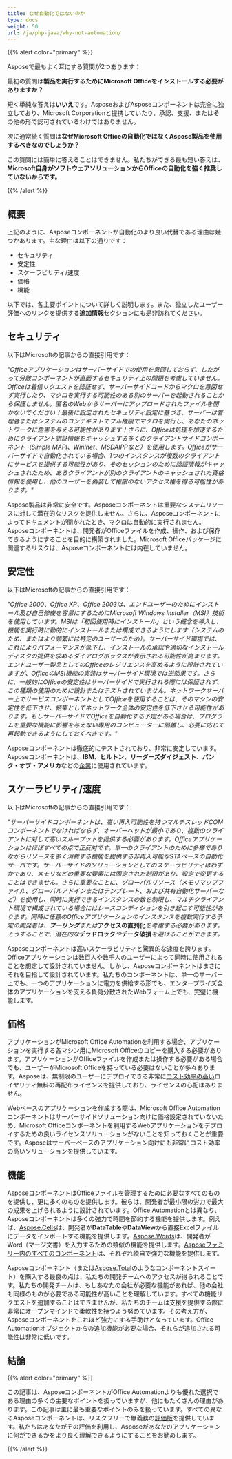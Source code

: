 ```yaml
---
title: なぜ自動化ではないのか
type: docs
weight: 50
url: /ja/php-java/why-not-automation/
---
```


{{% alert color="primary" %}} 

Asposeで最もよく耳にする質問が2つあります： 


最初の質問は**製品を実行するためにMicrosoft Officeをインストールする必要がありますか？** 


短く単純な答えは**いいえ**です。AsposeおよびAsposeコンポーネントは完全に独立しており、Microsoft Corporationと提携していたり、承認、支援、またはその他の形で認可されているわけではありません。 


次に通常続く質問は**なぜMicrosoft Officeの自動化ではなくAspose製品を使用するべきなのでしょうか？** 


この質問には簡単に答えることはできません。私たちができる最も短い答えは、**Microsoft自身がソフトウェアソリューションからOfficeの自動化を強く推奨していないからです。** 

{{% /alert %}} 
## **概要**
上記のように、Asposeコンポーネントが自動化のより良い代替である理由は幾つかあります。主な理由は以下の通りです： 

- セキュリティ
- 安定性
- スケーラビリティ/速度
- 価格
- 機能

以下では、各主要ポイントについて詳しく説明します。また、独立したユーザー評価へのリンクを提供する**追加情報**セクションにも是非訪れてください。 
## **セキュリティ**
以下はMicrosoftの記事からの直接引用です： 


*"Officeアプリケーションはサーバーサイドでの使用を意図しておらず、したがって分散コンポーネントが直面するセキュリティ上の問題を考慮していません。Officeは着信リクエストを認証せず、サーバーサイドコードからマクロを意図せず実行したり、マクロを実行する可能性のある別のサーバーを起動されることから保護しません。匿名のWebからサーバーにアップロードされたファイルを開かないでください！最後に設定されたセキュリティ設定に基づき、サーバーは管理者またはシステムのコンテキストでフル権限でマクロを実行し、あなたのネットワークに危害を与える可能性があります！さらに、Officeは処理を加速するためにクライアント認証情報をキャッシュする多くのクライアントサイドコンポーネント（Simple MAPI、WinInet、MSDAIPPなど）を使用します。Officeがサーバーサイドで自動化されている場合、1つのインスタンスが複数のクライアントにサービスを提供する可能性があり、そのセッションのために認証情報がキャッシュされたため、あるクライアントが別のクライアントのキャッシュされた資格情報を使用し、他のユーザーを偽装して権限のないアクセス権を得る可能性があります。"* 


Aspose製品は非常に安全です。Asposeコンポーネントは重要なシステムリソースに対して潜在的なリスクを提供しません。さらに、Asposeコンポーネントによってドキュメントが開かれたとき、マクロは自動的に実行されません。Asposeコンポーネントは、開発者がOfficeファイルを作成、操作、および保存できるようにすることを目的に構築されました。Microsoft Officeパッケージに関連するリスクは、Asposeコンポーネントには内在していません。 
## **安定性**
以下はMicrosoftの記事からの直接引用です： 


*"Office 2000、Office XP、Office 2003は、エンドユーザーのためにインストール及び自己修復を容易にするためにMicrosoft Windows Installer（MSI）技術を使用しています。MSIは「初回使用時にインストール」という概念を導入し、機能を実行時に動的にインストールまたは構成できるようにします（システムのため、またはより頻繁には特定のユーザーのため）。サーバーサイド環境では、これによりパフォーマンスが低下し、インストールの承認や適切なインストールディスクの提供を求めるダイアログボックスが表示される可能性が高まります。エンドユーザー製品としてのOfficeのレジリエンスを高めるように設計されていますが、OfficeのMSI機能の実装はサーバーサイド環境では逆効果です。さらに、一般的にOfficeの安定性はサーバーサイドで実行される際には保証されず、この種類の使用のために設計またはテストされていません。ネットワークサーバー上でサービスコンポーネントとしてOfficeを使用することは、そのマシンの安定性を低下させ、結果としてネットワーク全体の安定性を低下させる可能性があります。もしサーバーサイドでOfficeを自動化する予定がある場合は、プログラムを重要な機能に影響を与えない専用のコンピューターに隔離し、必要に応じて再起動できるようにしておくべきです。"* 


Asposeコンポーネントは徹底的にテストされており、非常に安定しています。Asposeコンポーネントは、**IBM**、**ヒルトン**、**リーダーズダイジェスト**、**バンク・オブ・アメリカ**などの[企業](https://about.aspose.com/customers)に使用されています。 
## **スケーラビリティ/速度**
以下はMicrosoftの記事からの直接引用です： 


*"サーバーサイドコンポーネントは、高い再入可能性を持つマルチスレッドCOMコンポーネントでなければならず、オーバーヘッドが最小であり、複数のクライアントに対して高いスループットを提供する必要があります。Officeアプリケーションはほぼすべての点で正反対です。単一のクライアントのために多様でありながらリソースを多く消費する機能を提供する非再入可能なSTAベースの自動化サーバです。サーバーサイドのソリューションとしてのスケーラビリティはわずかであり、メモリなどの重要な要素には固定された制限があり、設定で変更することはできません。さらに重要なことに、グローバルリソース（メモリマップファイル、グローバルアドインまたはテンプレート、および共有自動化サーバーなど）を使用し、同時に実行できるインスタンスの数を制限し、マルチクライアント環境で構成されている場合にはレースコンディションを引き起こす可能性があります。同時に任意のOfficeアプリケーションのインスタンスを複数実行する予定の開発者は、***プーリング***または***アクセスの直列化***を考慮する必要があります。そうすることで、潜在的な***デッドロック***や***データ破損***を避けることができます。* 


Asposeコンポーネントは高いスケーラビリティと驚異的な速度を誇ります。Officeアプリケーションは数百人や数千人のユーザーによって同時に使用されることを想定して設計されていません。しかし、Asposeコンポーネントはまさにそれを目指して設計されています。私たちのコンポーネントは、単一のサーバー上でも、一つのアプリケーションに電力を供給する形でも、エンタープライズ全体のアプリケーションを支える負荷分散されたWebフォーム上でも、完璧に機能します。 
## **価格**
アプリケーションがMicrosoft Office Automationを利用する場合、アプリケーションを実行する各マシン用にMicrosoft Officeのコピーを購入する必要があります。アプリケーションがOfficeファイルを作成または操作する必要がある場合でも、ユーザーがMicrosoft Officeを持っている必要はないことが多々あります。Asposeは、無制限のユーザーにデプロイできる非常に[コスト効率の高い](https://purchase.aspose.com/)ロイヤリティ無料の再配布ライセンスを提供しており、ライセンスの心配はありません。 


Webベースのアプリケーションを作成する際は、Microsoft Office Automationコンポーネントはサーバーサイドソリューション向けに価格設定されていないため、Microsoft Officeコンポーネントを利用するWebアプリケーションをデプロイするための良いライセンスソリューションがないことを知っておくことが重要です。Asposeはサーバーベースのアプリケーション向けにも非常にコスト効率の高いソリューションを提供しています。 
## **機能**
AsposeコンポーネントはOfficeファイルを管理するために必要なすべてのものを提供し、更に多くのものを提供します。彼らは、開発者が最小限の労力で最大の成果を上げられるように設計されています。Office Automationとは異なり、Asposeコンポーネントは多くの強力で時間を節約する機能を提供します。例えば、[Aspose.Cells](https://products.aspose.com/cells/php-java/)は、開発者が**DataTable**や**DataView**から直接Excelファイルにデータをインポートする機能を提供します。[Aspose.Words](https://products.aspose.com/words/php-java/)は、開発者がWord（マージ文書）を入力するための類似の機能を提供します。[Asposeファミリー内のすべてのコンポーネント](https://products.aspose.com/total/php-java/)は、それぞれ独自で強力な機能を提供します。


Asposeコンポーネント（または[Aspose.Total](https://products.aspose.com/total/php-java/)のようなコンポーネントスイート）を購入する最良の点は、私たちの開発チームへのアクセスが得られることです。私たちの開発チームは、もしあなたの会社が必要な機能があれば、他の会社も同様のものが必要である可能性が高いことを理解しています。すべての機能リクエストを追加することはできませんが、私たちのチームは支援を提供する際に非常にオープンマインドで柔軟性を持つよう努めています。その考え方が、Asposeコンポーネントをこれほど強力にする手助けとなっています。Office Automationオブジェクトからの追加機能が必要な場合、それらが追加される可能性は非常に低いです。
## **結論**
{{% alert color="primary" %}} 

この記事は、AsposeコンポーネントがOffice Automationよりも優れた選択である理由の多くの主要なポイントを扱っていますが、他にもたくさんの理由があります。この記事は主に最も重要なポイントのみを扱っています。すべての異なるAsposeコンポーネントは、リスクフリーで無義務の[評価版](https://downloads.aspose.com/slides/java)を提供しています。私たちはあなたがその評価を利用し、Asposeがあなたのアプリケーションに何ができるかをより良く理解できるようにすることをお勧めします。 

{{% /alert %}} 